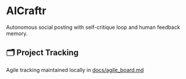 # AICraftr
Autonomous social posting with self-critique loop and human feedback memory.
## 🗂️ Project Tracking
Agile tracking maintained locally in [docs/agile_board.md](docs/agile_board.md)
